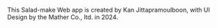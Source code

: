 This Salad-make Web app is created by Kan Jittapramoulboon, with UI Design by the Mather Co., ltd. in 2024.
